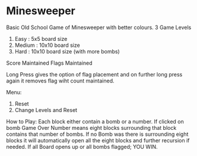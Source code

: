 # Minesweeper

Basic Old School Game of Minesweeper with better colours.
3 Game Levels

1. Easy : 5x5 board size 
2. Medium : 10x10 board size
3. Hard : 10x10 board size (with more bombs)

Score Maintained 
Flags Maintained 

Long Press gives the option of flag placement and on further long press again it removes flag wiht count maintained.

Menu: 
1. Reset
2. Change Levels and Reset

How to Play:
Each block either contain a bomb or a number.
If clicked on bomb Game Over
Number means eight blocks surrounding that block contains that number of bombs.
If no Bomb was there is surrounding eight blocks it will automatically open all the eight blocks and further recursion if needed.
If all Board opens up or all bombs flagged; YOU WIN.
